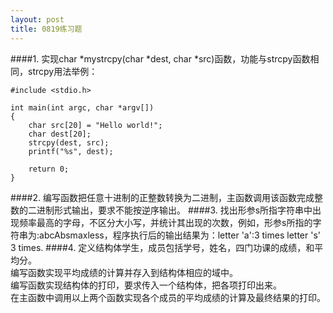 ```yaml
---
layout: post
title: 0819练习题
---
```

####1.
实现char \*mystrcpy(char \*dest, char
\*src)函数，功能与strcpy函数相同，strcpy用法举例：

    #include <stdio.h>
    
    int main(int argc, char *argv[])
    {
        char src[20] = "Hello world!";
        char dest[20];
        strcpy(dest, src);
        printf("%s", dest);
        
        return 0;
    }

####2.
编写函数把任意十进制的正整数转换为二进制，主函数调用该函数完成整数的二进制形式输出，要求不能按逆序输出。
####3.
找出形参s所指字符串中出现频率最高的字母，不区分大小写，并统计其出现的次数，例如，形参s所指的字符串为:abcAbsmaxless，程序执行后的输出结果为：letter 'a':3 times letter 's' 3 times.
####4.
定义结构体学生，成员包括学号，姓名，四门功课的成绩，和平均分。<br>
编写函数实现平均成绩的计算并存入到结构体相应的域中。<br>
编写函数实现结构体的打印，要求传入一个结构体，把各项打印出来。<br>
在主函数中调用以上两个函数实现各个成员的平均成绩的计算及最终结果的打印。
